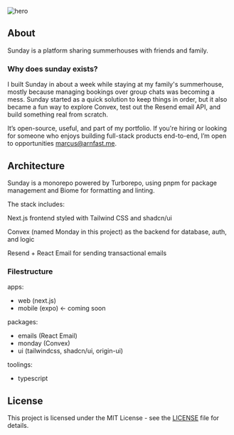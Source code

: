 ![hero](.github/banner.png)

## About
Sunday is a platform sharing summerhouses with friends and family.

### Why does sunday exists?
I built Sunday in about a week while staying at my family's summerhouse, mostly because managing bookings over group chats was becoming a mess. Sunday started as a quick solution to keep things in order, but it also became a fun way to explore Convex, test out the Resend email API, and build something real from scratch.

It’s open-source, useful, and part of my portfolio. If you're hiring or looking for someone who enjoys building full-stack products end-to-end, I’m open to opportunities [marcus@arnfast.me](mailto:marcus@arnfast.me).

## Architecture
Sunday is a monorepo powered by Turborepo, using pnpm for package management and Biome for formatting and linting.

The stack includes:

Next.js frontend styled with Tailwind CSS and shadcn/ui

Convex (named Monday in this project) as the backend for database, auth, and logic

Resend + React Email for sending transactional emails


### Filestructure
apps:
- web (next.js)
- mobile (expo) <- coming soon

packages:
- emails (React Email)
- monday (Convex)
- ui (tailwindcss, shadcn/ui, origin-ui)

toolings:
- typescript

## License
This project is licensed under the MIT License - see the [LICENSE](LICENSE) file for details.